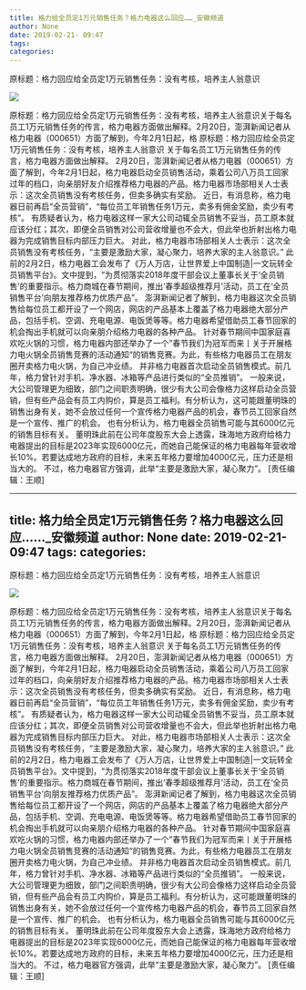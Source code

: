 ```yaml
---
title: 格力给全员定1万元销售任务？格力电器这么回应……_安徽频道
author: None
date: 2019-02-21- 09:47
tags: 
categories: 
---
```

原标题：格力回应给全员定1万元销售任务：没有考核，培养主人翁意识
<!-- more -->
                
<img align="center" border="0" src="http://p2.ifengimg.com/a/2016/0810/204c433878d5cf9size1_w16_h16.png" />
                
            
原标题：格力回应给全员定1万元销售任务：没有考核，培养主人翁意识关于每名员工1万元销售任务的传言，格力电器方面做出解释。2月20日，澎湃新闻记者从格力电器（000651）方面了解到，今年2月1日起，格
原标题：格力回应给全员定1万元销售任务：没有考核，培养主人翁意识
关于每名员工1万元销售任务的传言，格力电器方面做出解释。
2月20日，澎湃新闻记者从格力电器（000651）方面了解到，今年2月1日起，格力电器启动全员销售活动，乘着公司八万员工回家过年的档口，向亲朋好友介绍推荐格力电器的产品。格力电器市场部相关人士表示：这次全员销售没有考核任务，但卖多确实有奖励。
近日，有消息称，格力电器日前再启“全员营销”，“每位员工年销售任务1万元，卖多有佣金奖励，卖少有考核”。
有质疑者认为，格力电器这样一家大公司动辄全员销售不妥当，员工原本就应该分红；其次，即便全员销售对公司营收增量也不会大，但此举也折射出格力电器为完成销售目标内部压力巨大。
对此，格力电器市场部相关人士表示：这次全员销售没有考核任务，“主要是激励大家，凝心聚力，培养大家的主人翁意识。”
此前的2月2日，格力电器工会发布了《万人万店，让世界爱上中国制造|一文玩转全员销售平台》。文中提到，“为贯彻落实2018年度干部会议上董事长关于‘全员销售’的重要指示。格力商城在春节期间，推出‘春季超级推荐月’活动，员工在‘全员销售平台’向朋友推荐格力优质产品”。
澎湃新闻记者了解到，格力电器这次全员销售给每位员工都开设了一个网店，网店的产品基本上覆盖了格力电器绝大部分产品，包括手机、空调、充电电源、电饭煲等等。格力电器希望借助员工春节回家的机会掏出手机就可以向亲朋介绍格力电器的各种产品。
针对春节期间中国家庭喜欢吃火锅的习惯，格力电器内部还举办了一个”春节我们为冠军而来丨关于开展格力电火锅全员销售竞赛的活动通知“的销售竞赛。为此，有些格力电器员工在朋友圈开卖格力电火锅，为自己冲业绩。
并非格力电器首次启动全员销售模式。前几年，格力曾针对手机、净水器、冰箱等产品进行类似的“全员推销”。
一般来说，大公司管理更为细致，部门之间职责明确，很少有大公司会像格力这样启动全员营销，但有些产品会有员工内购价，算是员工福利。有分析认为，这可能跟董明珠的销售出身有关，她不会放过任何一个宣传格力电器产品的机会，春节员工回家自然是一个宣传、推广的机会。
也有分析认为，格力电器全员销售可能与其6000亿元的销售目标有关。
董明珠此前在公司年度股东大会上透露，珠海地方政府给格力电器提出的目标是2023年实现6000亿元，而她自己能保证的格力电器每年营收增长10%。若要达成地方政府的目标，未来五年格力要增加4000亿元，压力还是相当大的。
不过，格力电器官方强调，此举“主要是激励大家，凝心聚力”。
[责任编辑：王顺]
            
---
title: 格力给全员定1万元销售任务？格力电器这么回应……_安徽频道
author: None
date: 2019-02-21- 09:47
tags: 
categories: 
---
原标题：格力回应给全员定1万元销售任务：没有考核，培养主人翁意识
<!-- more -->
                
<img align="center" border="0" src="http://p2.ifengimg.com/a/2016/0810/204c433878d5cf9size1_w16_h16.png" />
                
            
原标题：格力回应给全员定1万元销售任务：没有考核，培养主人翁意识关于每名员工1万元销售任务的传言，格力电器方面做出解释。2月20日，澎湃新闻记者从格力电器（000651）方面了解到，今年2月1日起，格
原标题：格力回应给全员定1万元销售任务：没有考核，培养主人翁意识
关于每名员工1万元销售任务的传言，格力电器方面做出解释。
2月20日，澎湃新闻记者从格力电器（000651）方面了解到，今年2月1日起，格力电器启动全员销售活动，乘着公司八万员工回家过年的档口，向亲朋好友介绍推荐格力电器的产品。格力电器市场部相关人士表示：这次全员销售没有考核任务，但卖多确实有奖励。
近日，有消息称，格力电器日前再启“全员营销”，“每位员工年销售任务1万元，卖多有佣金奖励，卖少有考核”。
有质疑者认为，格力电器这样一家大公司动辄全员销售不妥当，员工原本就应该分红；其次，即便全员销售对公司营收增量也不会大，但此举也折射出格力电器为完成销售目标内部压力巨大。
对此，格力电器市场部相关人士表示：这次全员销售没有考核任务，“主要是激励大家，凝心聚力，培养大家的主人翁意识。”
此前的2月2日，格力电器工会发布了《万人万店，让世界爱上中国制造|一文玩转全员销售平台》。文中提到，“为贯彻落实2018年度干部会议上董事长关于‘全员销售’的重要指示。格力商城在春节期间，推出‘春季超级推荐月’活动，员工在‘全员销售平台’向朋友推荐格力优质产品”。
澎湃新闻记者了解到，格力电器这次全员销售给每位员工都开设了一个网店，网店的产品基本上覆盖了格力电器绝大部分产品，包括手机、空调、充电电源、电饭煲等等。格力电器希望借助员工春节回家的机会掏出手机就可以向亲朋介绍格力电器的各种产品。
针对春节期间中国家庭喜欢吃火锅的习惯，格力电器内部还举办了一个”春节我们为冠军而来丨关于开展格力电火锅全员销售竞赛的活动通知“的销售竞赛。为此，有些格力电器员工在朋友圈开卖格力电火锅，为自己冲业绩。
并非格力电器首次启动全员销售模式。前几年，格力曾针对手机、净水器、冰箱等产品进行类似的“全员推销”。
一般来说，大公司管理更为细致，部门之间职责明确，很少有大公司会像格力这样启动全员营销，但有些产品会有员工内购价，算是员工福利。有分析认为，这可能跟董明珠的销售出身有关，她不会放过任何一个宣传格力电器产品的机会，春节员工回家自然是一个宣传、推广的机会。
也有分析认为，格力电器全员销售可能与其6000亿元的销售目标有关。
董明珠此前在公司年度股东大会上透露，珠海地方政府给格力电器提出的目标是2023年实现6000亿元，而她自己能保证的格力电器每年营收增长10%。若要达成地方政府的目标，未来五年格力要增加4000亿元，压力还是相当大的。
不过，格力电器官方强调，此举“主要是激励大家，凝心聚力”。
[责任编辑：王顺]
            
